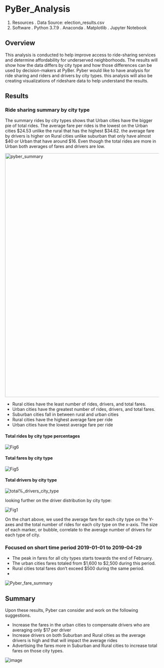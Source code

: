 # PyBer_Analysis

1. Resources
    . Data Source: election_results.csv
2. Software
    . Python 3.7.9
    . Anaconda
    . Matplotlib
    . Jupyter Notebook

## Overview

This analysis is conducted to help improve access to ride-sharing services and determine affordability for underserved neighborhoods. The results will show how the data differs by city type and how those differences can be used by decision-makers at PyBer. Pyber would like to have analysis for ride sharing and riders and drivers by city types. this analysis will also be creating visualizations of rideshare data to help understand the results. 

## Results 

### Ride sharing summary by city type 
The summary rides by city types shows that Urban cities have the bigger pie of total rides. The average fare per rides is the lowest on the Urban cities $24.53 unlike the rural that has the highest $34.62. the average fare by drivers is higher on Rural cities unlike suburban that only have almost $40 or Urban that have around $16.
Even though the total rides are more in Urban both averages of fares and drivers are low. 

<img width="800" alt="pyber_summary" src="https://user-images.githubusercontent.com/91625564/141712928-a7caae76-2919-4220-8c23-10b54498de87.png">

- Rural cities have the least number of rides, drivers, and total fares.
- Urban cities have the greatest number of rides, drivers, and total fares.
- Suburban cities fall in between rural and urban cities
- Rural cities have the highest average fare per ride 
- Urban cities have the lowest average fare per ride


#### Total rides by city type percentages

![Fig6](https://user-images.githubusercontent.com/91625564/141713045-3a8c9742-0ca0-4494-a077-ea7f881fdd9c.png)


#### Total fares by city type

![Fig5](https://user-images.githubusercontent.com/91625564/141713020-6c2fc210-1154-4737-a6bc-1febd43aaa48.png)

#### Total drivers by city type

![total%_drivers_city_type](https://user-images.githubusercontent.com/91625564/141712987-88886ed1-f423-471e-bb3c-585ffe9fe692.png)

looking further on the driver distribution by city type: 

![Fig1](https://user-images.githubusercontent.com/91625564/141713220-8a4fe3a2-e46b-4997-9605-fc7b795ea760.png)

On the chart above, we used the average fare for each city type on the Y-axes and the total number of rides for each city type on the x-axis. The size of each marker, or bubble, correlate to the average number of drivers for each type of city.

### Focused on short time period 2019-01-01 to 2019-04-29

- The peak in fares for all city types starts towards the end of February.
- The urban cities fares totaled from $1,600 to $2,500 during this period.
- Rural cities total fares don’t exceed $500 during the same period. 
- 
![Pyber_fare_summary](https://user-images.githubusercontent.com/91625564/141713093-a146e145-54ef-4aa5-947a-c2167fe3c831.png)

## Summary 

Upon these results, Pyber can consider and work on the following suggestions. 
    
- Increase the fares in the urban cities to compensate drivers who are averaging only $17 per driver
- Increase drivers on both Suburban and Rural cities as the average drivers is high and that will impact the average rides
- Advertising the fares more in Suburban and Rural cities to increase total fares on those city types. 

![image](https://user-images.githubusercontent.com/91625564/141714042-94e402fb-17a3-4c29-848d-6d839a8afac5.png)
